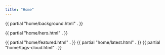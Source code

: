 ```yaml
---
title: "Home"
---
```

<div class="k-hero-bg">
  {{ partial "home/background.html" . }}

  {{ partial "home/hero.html" . }}

  {{ partial "home/featured.html" . }}
  {{ partial "home/latest.html" . }}
  {{ partial "home/tags-cloud.html" . }}
</div>